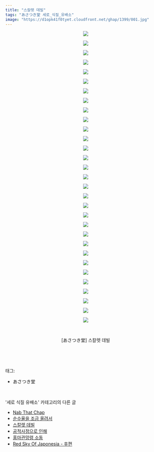 ```yaml
---
title: "스칼렛 데빌"
tags: "あさつき堂 세로_식질_유배소"
image: "https://d1opk41f0tyet.cloudfront.net/ghap/1399/001.jpg"
---
```

<div class="article">
<p style="text-align: center; clear: none; float: none;"><img src="{{ site.imgserver10 }}/ghap/1399/001.jpg"/></p>
<p style="text-align: center; clear: none; float: none;"><img src="{{ site.imgserver10 }}/ghap/1399/002.jpg"/></p>
<p style="text-align: center; clear: none; float: none;"><img src="{{ site.imgserver10 }}/ghap/1399/003.jpg"/></p>
<p style="text-align: center; clear: none; float: none;"><img src="{{ site.imgserver10 }}/ghap/1399/004.jpg"/></p>
<p style="text-align: center; clear: none; float: none;"><img src="{{ site.imgserver10 }}/ghap/1399/005.jpg"/></p>
<p style="text-align: center; clear: none; float: none;"><img src="{{ site.imgserver10 }}/ghap/1399/006.jpg"/></p>
<p style="text-align: center; clear: none; float: none;"><img src="{{ site.imgserver10 }}/ghap/1399/007.jpg"/></p>
<p style="text-align: center; clear: none; float: none;"><img src="{{ site.imgserver10 }}/ghap/1399/008.jpg"/></p>
<p style="text-align: center; clear: none; float: none;"><img src="{{ site.imgserver10 }}/ghap/1399/009.jpg"/></p>
<p style="text-align: center; clear: none; float: none;"><img src="{{ site.imgserver10 }}/ghap/1399/010.jpg"/></p>
<p style="text-align: center; clear: none; float: none;"><img src="{{ site.imgserver10 }}/ghap/1399/011.jpg"/></p>
<p style="text-align: center; clear: none; float: none;"><img src="{{ site.imgserver10 }}/ghap/1399/012.jpg"/></p>
<p style="text-align: center; clear: none; float: none;"><img src="{{ site.imgserver10 }}/ghap/1399/013.jpg"/></p>
<p style="text-align: center; clear: none; float: none;"><img src="{{ site.imgserver10 }}/ghap/1399/014.jpg"/></p>
<p style="text-align: center; clear: none; float: none;"><img src="{{ site.imgserver10 }}/ghap/1399/015.jpg"/></p>
<p style="text-align: center; clear: none; float: none;"><img src="{{ site.imgserver10 }}/ghap/1399/016.jpg"/></p>
<p style="text-align: center; clear: none; float: none;"><img src="{{ site.imgserver10 }}/ghap/1399/017.jpg"/></p>
<p style="text-align: center; clear: none; float: none;"><img src="{{ site.imgserver10 }}/ghap/1399/018.jpg"/></p>
<p style="text-align: center; clear: none; float: none;"><img src="{{ site.imgserver10 }}/ghap/1399/019.jpg"/></p>
<p style="text-align: center; clear: none; float: none;"><img src="{{ site.imgserver10 }}/ghap/1399/020.jpg"/></p>
<p style="text-align: center; clear: none; float: none;"><img src="{{ site.imgserver10 }}/ghap/1399/021.jpg"/></p>
<p style="text-align: center; clear: none; float: none;"><img src="{{ site.imgserver10 }}/ghap/1399/022.jpg"/></p>
<p style="text-align: center; clear: none; float: none;"><img src="{{ site.imgserver10 }}/ghap/1399/023.jpg"/></p>
<p style="text-align: center; clear: none; float: none;"><img src="{{ site.imgserver10 }}/ghap/1399/024.jpg"/></p>
<p style="text-align: center; clear: none; float: none;"><img src="{{ site.imgserver10 }}/ghap/1399/025.jpg"/></p>
<p style="text-align: center; clear: none; float: none;"><img src="{{ site.imgserver10 }}/ghap/1399/026.jpg"/></p>
<p style="text-align: center; clear: none; float: none;"><img src="{{ site.imgserver10 }}/ghap/1399/027.jpg"/></p>
<p style="text-align: center; clear: none; float: none;"><img src="{{ site.imgserver10 }}/ghap/1399/028.jpg"/></p>
<p style="text-align: center; clear: none; float: none;"><img src="{{ site.imgserver10 }}/ghap/1399/029.jpg"/></p>
<p style="text-align: center; clear: none; float: none;"><img src="{{ site.imgserver10 }}/ghap/1399/030.jpg"/></p>
<p style="text-align: center; clear: none; float: none;"><img src="{{ site.imgserver10 }}/ghap/1399/031.jpg"/></p>
<p style="text-align: center; clear: none; float: none;"><br/></p>
<p style="text-align: center; clear: none; float: none;">[あさつき堂] 스칼렛 데빌</p>
<p><br/></p>
</div><br/>
<div class="tagTrail">
<p>태그: </p>
<ul>
<li>あさつき堂</li>
</ul>
</div><br/>
<div class="another">
<p>'세로 식질 유배소' 카테고리의 다른 글</p>
<ul>
<li><a href="/ghap_1439">Nab That Chap</a></li>
<li><a href="/ghap_1429">순수율을 조금 올려서</a></li>
<li><a href="/ghap_1399">스칼렛 데빌</a></li>
<li><a href="/ghap_1381">공적사정으로 인해</a></li>
<li><a href="/ghap_1344">홍마관망령 소동</a></li>
<li><a href="/ghap_1293">Red Sky Of Japonesia - 후편</a></li>
</ul>
</div><br/>
<div class="cb_module cb_fluid">
<div class="cb_wrt cb_profile">
</div><!-- commentList close -->
</div><br/>
